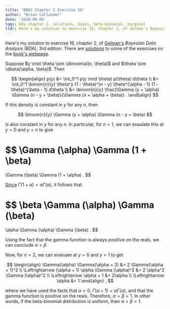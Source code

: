 ```yaml
---
title: "BDA3 Chapter 2 Exercise 16"
author: "Brian Callander"
date: '2018-09-06'
tags: bda chapter 2, solutions, bayes, beta-binomial, marginal
tldr: Here's my solution to exercise 16, chapter 2, of Gelman's Bayesian Data Analysis (BDA), 3rd edition.
---
```


Here's my solution to exercise 16, chapter 2, of [Gelman's](https://andrewgelman.com/) *Bayesian Data Analysis* (BDA), 3rd edition. There are [solutions](http://www.stat.columbia.edu/~gelman/book/solutions.pdf) to some of the exercises on the [book's webpage](http://www.stat.columbia.edu/~gelman/book/).

<!--more-->

<div style="display:none">
  $\DeclareMathOperator{\dbinomial}{binomial}
   \DeclareMathOperator{\dbern}{Bernoulli}
   \DeclareMathOperator{\dpois}{Poisson}
   \DeclareMathOperator{\dnorm}{normal}
   \DeclareMathOperator{\dcauchy}{Cauchy}
   \DeclareMathOperator{\dgamma}{gamma}
   \DeclareMathOperator{\invlogit}{invlogit}
   \DeclareMathOperator{\logit}{logit}
   \DeclareMathOperator{\dbeta}{beta}$
</div>


Suppose $y \mid \theta \sim \dbinomial(n, \theta)$ and $\theta \sim \dbeta(\alpha, \beta)$. Then

$$
\begin{align}
  p(y)
  &=
  \int_0^1 p(y \mid \theta) p(\theta) d\theta
  \\
  &=
  \int_0^1 \binom{n}{y} \theta^y (1 - \theta)^{n - y} \theta^{\alpha - 1} (1 - \theta)^{\beta - 1} d\theta
  \\
  &=
  \binom{n}{y} \frac{\Gamma (y + \alpha) \Gamma (n - y + \beta)}{\Gamma (n + \alpha + \beta)}
.
\end{align}
$$

If this density is constant in $y$ for any $n$, then 

$$
\binom{n}{y} \Gamma (y + \alpha) \Gamma (n - y + \beta) 
$$

is also constant in $y$ for any $n$. In particular, for $n = 1$, we can evaulate this at $y = 0$ and $y = n$ to give

$$
\Gamma (\alpha) \Gamma (1 + \beta) 
=
\Gamma (\beta) \Gamma (1 + \alpha) 
.
$$

[Since](https://en.wikipedia.org/wiki/Gamma_function) $\Gamma (1 + \alpha) = \alpha \Gamma(\alpha)$, it follows that

$$
\beta \Gamma (\alpha) \Gamma (\beta)
=
\alpha \Gamma (\alpha) \Gamma (\beta)
.
$$

Using the fact that the gamma function is always positive on the reals, we can conclude $\alpha = \beta$.

Now, for $n = 2$, we can evaluate at $y = 0$ and $y = 1$ to get

$$
\begin{align}
\Gamma(\alpha) \Gamma(\alpha + 2)
&=
2 \Gamma(\alpha + 1)^2
\\
\Leftrightarrow
(\alpha + 1) \alpha \Gamma (\alpha)^2
&=
2 \alpha^2 \Gamma (\alpha)^2
\\
\Leftrightarrow
\alpha + 1 
&= 
2\alpha
\\
\Leftrightarrow
\alpha 
&=
1
\end{align}
,
$$

where we have used the facts that $\alpha > 0$, $\Gamma(\alpha + 1) = \alpha \Gamma(\alpha)$, and that the gamma function is positive on the reals. Therefore, $\alpha = \beta = 1$. In other words, if the beta-binomial distribution is uniform, then $\alpha = \beta = 1$.

